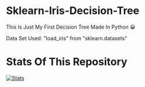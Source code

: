 # Sklearn-Iris-Decision-Tree
This Is Just My First Decision Tree Made In Python 😀️

Data Set Used: "load_iris" from "sklearn.datasets"

# Stats Of This Repository

[![Stats](https://github-readme-stats.vercel.app/api/pin/?username=KrishnaWadhwani&repo=Sklearn-Iris-Decision-Tree&theme=dracula)](https://github.com/KrishnaWadhwani)
